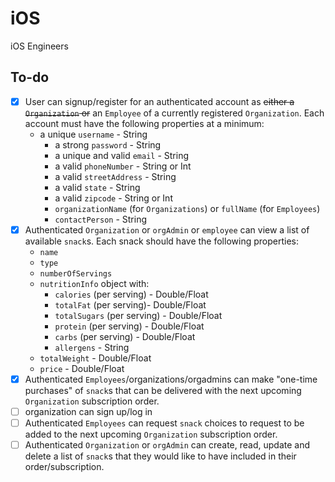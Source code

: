# iOS
iOS Engineers

## To-do

- [x] User can signup/register for an authenticated account as ~~either a `Organization` or~~ an `Employee` of a currently registered `Organization`. Each account must have the following properties at a minimum:
  * a unique `username` - String
	* a strong `password` - String
	* a unique and valid `email` - String
	* a valid `phoneNumber` - String or Int
	* a valid `streetAddress` - String
	* a valid `state` - String
	* a valid `zipcode` - String or Int
	* `organizationName` (for `Organizations`) or `fullName` (for `Employees`)
	* `contactPerson` - String
- [x] Authenticated `Organization` or `orgAdmin` or `employee` can view a list of available `snack`s. Each snack should have the following properties:
	* `name`
	* `type`
	* `numberOfServings`
	* `nutritionInfo` object with:
		- `calories` (per serving) - Double/Float
		- `totalFat` (per serving)- Double/Float
		- `totalSugars` (per serving) - Double/Float
		- `protein` (per serving) - Double/Float
		- `carbs` (per serving) - Double/Float
		- `allergens` - String
	 * `totalWeight` - Double/Float
	 * `price` - Double/Float
- [x] Authenticated `Employees`/organizations/orgadmins can make "one-time purchases" of `snack`s that can be delivered with the next upcoming `Organization` subscription order.
- [ ] organization can sign up/log in
- [ ] Authenticated `Employees` can request `snack` choices to request to be added to the next upcoming `Organization` subscription order.
- [ ] Authenticated `Organization` or `orgAdmin` can create, read, update and delete a list of `snack`s that they would like to have included in their order/subscription.
